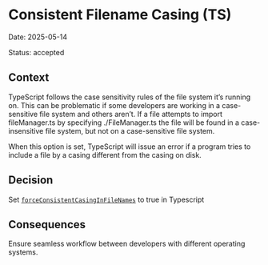 # Consistent Filename Casing (TS)

Date: 2025-05-14

Status: accepted

## Context

TypeScript follows the case sensitivity rules of the file system it’s running
on. This can be problematic if some developers are working in a case-sensitive
file system and others aren’t. If a file attempts to import fileManager.ts by
specifying ./FileManager.ts the file will be found in a case-insensitive file
system, but not on a case-sensitive file system.

When this option is set, TypeScript will issue an error if a program tries to
include a file by a casing different from the casing on disk.

## Decision

Set
[`forceConsistentCasingInFileNames`](https://www.typescriptlang.org/tsconfig/forceConsistentCasingInFileNames.html)
to true in Typescript

## Consequences

Ensure seamless workflow between developers with different operating systems.
